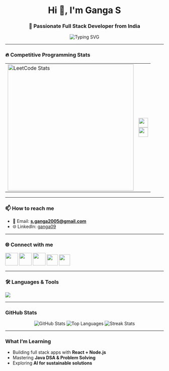 <h1 align="center">Hi 👋, I'm Ganga S</h1>
<h3 align="center">🚀 Passionate Full Stack Developer from India</h3>

<p align="center">
  <img src="https://readme-typing-svg.herokuapp.com?font=Fira+Code&duration=3000&pause=1000&color=61F7E3&center=true&vCenter=true&width=435&lines=React+%7C+Node.js+%7C+Java+%7C+MySQL;Loves+to+build+real+world+projects;Problem+Solving+Everyday" alt="Typing SVG" />
</p>

---

### 🔥 Competitive Programming Stats

<table>
  <tr>
    <td>
      <a href="https://leetcode.com/u/gans2005nov09/" target="_blank">
        <img src="https://leetcard.jacoblin.cool/gans2005nov09?theme=light&font=Baloo+Bhai+2" alt="LeetCode Stats" width="400"/>
      </a>
    </td>
    <td>
      <a href="https://www.hackerrank.com/profile/gans2005nov09" target="_blank">
        <img src="https://img.shields.io/badge/HackerRank-Profile-green?style=flat&logo=hackerrank&logoColor=white" height="30"/>
      </a>
      <br/>
      <a href="https://www.geeksforgeeks.org/user/gans200id4r/" target="_blank">
        <img src="https://img.shields.io/badge/GeeksforGeeks-Profile-brightgreen?style=flat&logo=geeksforgeeks&logoColor=white" height="30"/>
      </a>
    </td>
  </tr>
</table>

---

### 📫 How to reach me

- 💌 Email: **s.ganga2005@gmail.com**
- 🌐 LinkedIn: [ganga09](https://www.linkedin.com/in/ganga09/)


---

### 🌐 Connect with me

<p align="left">
  <a href="https://www.linkedin.com/in/ganga09/" target="_blank"><img src="https://skillicons.dev/icons?i=linkedin" height="40"/></a>
  <a href="https://leetcode.com/u/gans2005nov09/" target="_blank"><img src="https://skillicons.dev/icons?i=leetcode" height="40"/></a>
  <a href="https://www.hackerrank.com/profile/gans2005nov09" target="_blank"><img src="https://skillicons.dev/icons?i=hackerrank" height="40"/></a>
  <a href="https://www.codechef.com/users/ganga09" target="_blank"><img src="https://cdn.jsdelivr.net/npm/simple-icons@3.1.0/icons/codechef.svg" height="35"/></a>
  <a href="https://www.hackerearth.com/@gans2005nov09/" target="_blank"><img src="https://cdn.jsdelivr.net/npm/simple-icons@3.1.0/icons/hackerearth.svg" height="35"/></a>
</p>

---

### 🛠 Languages & Tools

<p align="left">
  <img src="https://skillicons.dev/icons?i=html,css,js,react,nodejs,java,mysql,git,cpp" />
</p>

---

###  GitHub Stats

<p align="center">
  <img src="https://github-readme-stats.vercel.app/api?username=ganga9115&show_icons=true&theme=radical" alt="GitHub Stats" />
  <img src="https://github-readme-stats.vercel.app/api/top-langs/?username=ganga9115&layout=compact&theme=radical" alt="Top Languages" />
  <img src="https://github-readme-streak-stats.herokuapp.com?user=ganga9115&theme=radical" alt="Streak Stats" />
</p>

---

###  What I’m Learning
- Building full stack apps with **React + Node.js**
- Mastering **Java DSA & Problem Solving**
- Exploring **AI for sustainable solutions**

